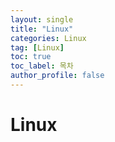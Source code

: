 ```yaml
---
layout: single
title: "Linux"
categories: Linux
tag: [Linux]
toc: true
toc_label: 목차
author_profile: false
---
```


# Linux
